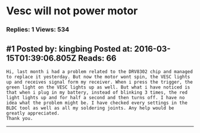 # Vesc will not power motor

### Replies: 1 Views: 534

## \#1 Posted by: kingbing Posted at: 2016-03-15T01:39:06.805Z Reads: 66

```
Hi, last month i had a problem related to the DRV8302 chip and managed to replace it yesterday. But now the motor wont spin, the VESC lights up and receives signal form my receiver. When i press the trigger, the green light on the VESC lights up as well. But what i have noticed is that when i plug in my battery, instead of blinking 3 times, the red light lights up and for half a second and then turns off. I have no idea what the problem might be. I have checked every settings in the BLDC tool as well as all my soldering joints. Any help would be greatly appreciated. 
Thank you.
```

---
